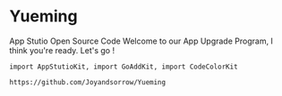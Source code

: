 # Yueming
App Stutio Open Source Code
Welcome to our App Upgrade Program, I think you're ready. Let's go !
```
import AppStutioKit, import GoAddKit, import CodeColorKit
```
```
https://github.com/Joyandsorrow/Yueming
```
